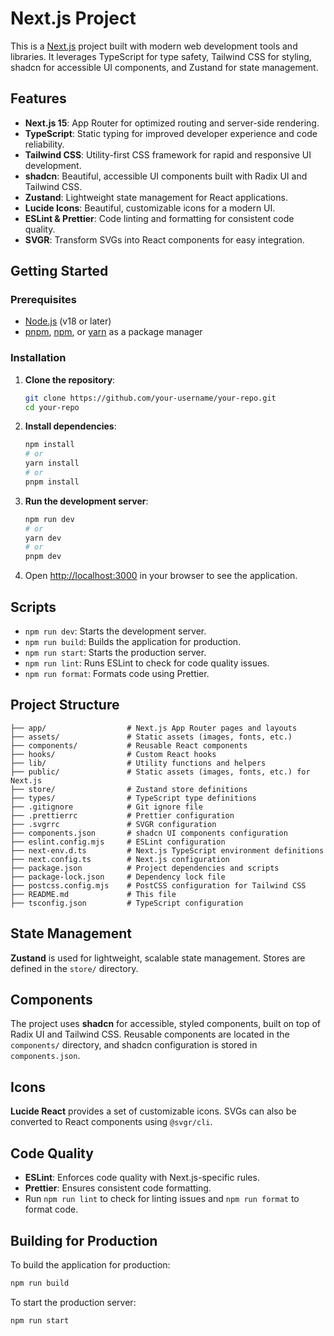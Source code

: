 # Next.js Project

This is a [Next.js](https://nextjs.org/) project built with modern web development tools and libraries. It leverages TypeScript for type safety, Tailwind CSS for styling, shadcn for accessible UI components, and Zustand for state management.

## Features

- **Next.js 15**: App Router for optimized routing and server-side rendering.
- **TypeScript**: Static typing for improved developer experience and code reliability.
- **Tailwind CSS**: Utility-first CSS framework for rapid and responsive UI development.
- **shadcn**: Beautiful, accessible UI components built with Radix UI and Tailwind CSS.
- **Zustand**: Lightweight state management for React applications.
- **Lucide Icons**: Beautiful, customizable icons for a modern UI.
- **ESLint & Prettier**: Code linting and formatting for consistent code quality.
- **SVGR**: Transform SVGs into React components for easy integration.

## Getting Started

### Prerequisites

- [Node.js](https://nodejs.org/) (v18 or later)
- [pnpm](https://pnpm.io/), [npm](https://www.npmjs.com/), or [yarn](https://yarnpkg.com/) as a package manager

### Installation

1. **Clone the repository**:

   ```bash
   git clone https://github.com/your-username/your-repo.git
   cd your-repo
   ```

2. **Install dependencies**:

   ```bash
   npm install
   # or
   yarn install
   # or
   pnpm install
   ```

3. **Run the development server**:

   ```bash
   npm run dev
   # or
   yarn dev
   # or
   pnpm dev
   ```

4. Open [http://localhost:3000](http://localhost:3000) in your browser to see the application.

## Scripts

- `npm run dev`: Starts the development server.
- `npm run build`: Builds the application for production.
- `npm run start`: Starts the production server.
- `npm run lint`: Runs ESLint to check for code quality issues.
- `npm run format`: Formats code using Prettier.

## Project Structure

```
├── app/                  # Next.js App Router pages and layouts
├── assets/               # Static assets (images, fonts, etc.)
├── components/           # Reusable React components
├── hooks/                # Custom React hooks
├── lib/                  # Utility functions and helpers
├── public/               # Static assets (images, fonts, etc.) for Next.js
├── store/                # Zustand store definitions
├── types/                # TypeScript type definitions
├── .gitignore            # Git ignore file
├── .prettierrc           # Prettier configuration
├── .svgrrc               # SVGR configuration
├── components.json       # shadcn UI components configuration
├── eslint.config.mjs     # ESLint configuration
├── next-env.d.ts         # Next.js TypeScript environment definitions
├── next.config.ts        # Next.js configuration
├── package.json          # Project dependencies and scripts
├── package-lock.json     # Dependency lock file
├── postcss.config.mjs    # PostCSS configuration for Tailwind CSS
├── README.md             # This file
├── tsconfig.json         # TypeScript configuration
```

## State Management

**Zustand** is used for lightweight, scalable state management. Stores are defined in the `store/` directory.

## Components

The project uses **shadcn** for accessible, styled components, built on top of Radix UI and Tailwind CSS. Reusable components are located in the `components/` directory, and shadcn configuration is stored in `components.json`.

## Icons

**Lucide React** provides a set of customizable icons. SVGs can also be converted to React components using `@svgr/cli`.

## Code Quality

- **ESLint**: Enforces code quality with Next.js-specific rules.
- **Prettier**: Ensures consistent code formatting.
- Run `npm run lint` to check for linting issues and `npm run format` to format code.

## Building for Production

To build the application for production:

```bash
npm run build
```

To start the production server:

```bash
npm run start
```
